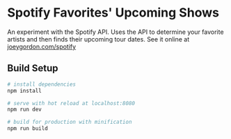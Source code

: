 # Spotify Favorites' Upcoming Shows

An experiment with the Spotify API. Uses the API to determine your favorite artists and then finds their upcoming tour dates. See it online at [joeygordon.com/spotify](http://www.joeygordon.com/spotify)

## Build Setup

``` bash
# install dependencies
npm install

# serve with hot reload at localhost:8080
npm run dev

# build for production with minification
npm run build
```
